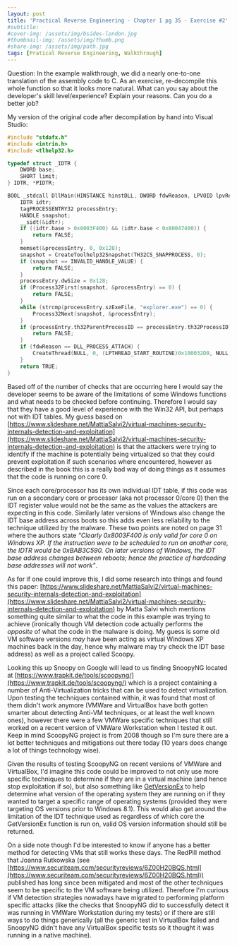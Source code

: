 ```yaml
---
layout: post
title: 'Practical Reverse Engineering - Chapter 1 pg 35 - Exercise #2'
#subtitle: 
#cover-img: /assets/img/bsides-london.jpg
#thumbnail-img: /assets/img/thumb.png
#share-img: /assets/img/path.jpg
tags: [Pratical Reverse Engineering, Walkthrough]
---
```


Question: In the example walkthrough, we did a nearly one-to-one translation of the assembly code to C. As an exercise, re-decompile this whole function so that it looks more natural. What can you say about the developer's skill level/experience? Explain your reasons. Can you do a better job?

My version of the original code after decompilation by hand into Visual Studio:

```c++
#include "stdafx.h"
#include <intrin.h>
#include <tlhelp32.h>

typedef struct _IDTR {
    DWORD base;
    SHORT limit;
} IDTR, *PIDTR;

BOOL _stdcall DllMain(HINSTANCE hinstDLL, DWORD fdwReason, LPVOID lpvReserved) {
    IDTR idtr;
    tagPROCESSENTRY32 processEntry;
    HANDLE snapshot;
    __sidt(&idtr);
    if ((idtr.base > 0x8003F400) && (idtr.base < 0x80047400)) {
        return FALSE;
    }
    memset(&processEntry, 0, 0x128);
    snapshot = CreateToolhelp32Snapshot(TH32CS_SNAPPROCESS, 0);
    if (snapshot == INVALID_HANDLE_VALUE) {
        return FALSE;
    }
    processEntry.dwSize = 0x128;
    if (Process32First(snapshot, &processEntry) == 0) {
        return FALSE;
    }
    while (strcmp(processEntry.szExeFile, "explorer.exe") == 0) {
        Process32Next(snapshot, &processEntry);
    }
    if (processEntry.th32ParentProcessID == processEntry.th32ProcessID) {
        return FALSE;
    }
    if (fdwReason == DLL_PROCESS_ATTACH) {
        CreateThread(NULL, 0, (LPTHREAD_START_ROUTINE)0x100032D0, NULL, 0, NULL);
    }
    return TRUE;
}
```

Based off of the number of checks that are occurring here I would say the developer seems to be aware of the limitations of some Windows functions and what needs to be checked before continuing. Therefore I would say that they have a good level of experience with the Win32 API, but perhaps not with IDT tables. My guess based on [https://www.slideshare.net/MattiaSalvi2/virtual-machines-security-internals-detection-and-exploitation](https://www.slideshare.net/MattiaSalvi2/virtual-machines-security-internals-detection-and-exploitation) is that the attackers were trying to identify if the machine is potentially being virtualized so that they could prevent exploitation if such scenarios where encountered, however as described in the book this is a really bad way of doing things as it assumes that the code is running on core 0.

Since each core/processor has its own individual IDT table, if this code was run on a secondary core or processor (aka not processor 0/core 0) then the IDT register value would not be the same as the values the attackers are expecting in this code. Similarly later versions of Windows also change the IDT base address across boots so this adds even less reliability to the technique utilized by the malware. These two points are noted on page 31 where the authors state _"Clearly 0x8003F400 is only valid for core 0 on Windows XP. If the instruction were to be scheduled to run on another core, the IDTR would be 0xBAB3C590. On later versions of Windows, the IDT base address changes between reboots; hence the practice of hardcoding base addresses will not work"_.

As for if one could improve this, I did some research into things and found this paper: [https://www.slideshare.net/MattiaSalvi2/virtual-machines-security-internals-detection-and-exploitation](https://www.slideshare.net/MattiaSalvi2/virtual-machines-security-internals-detection-and-exploitation) by Matta Salvi which mentions something quite similar to what the code in this example was trying to achieve (ironically though VM detection code actually performs the _opposite_ of what the code in the malware is doing. My guess is some old VM software versions _may_ have been acting as virtual Windows XP machines back in the day, hence why malware may try check the IDT base address) as well as a project called Scoopy.

Looking this up Snoopy on Google will lead to us finding SnoopyNG located at [https://www.trapkit.de/tools/scoopyng/](https://www.trapkit.de/tools/scoopyng/) which is a project containing a number of Anti-Virtualization tricks that can be used to detect virtualization. Upon testing the techniques contained within, it was found that most of them didn't work anymore (VMWare and VirtualBox have both gotten smarter about detecting Anti-VM techniques, or at least the well known ones), however there were a few VMWare specific techniques that still worked on a recent version of VMWare Workstation when I tested it out. Keep in mind ScoopyNG project is from 2008 though so I'm sure there are a lot better techniques and mitigations out there today (10 years does change a lot of things technology wise).

Given the results of testing ScoopyNG on recent versions of VMWare and VirtualBox, I'd imagine this code could be improved to not only use more specific techniques to determine if they are in a virtual machine (and hence stop exploitation if so), but also something like [GetVersionEx](https://docs.microsoft.com/en-us/windows/desktop/api/sysinfoapi/nf-sysinfoapi-getversionexa) to help determine what version of the operating system they are running on if they wanted to target a specific range of operating systems (provided they were targeting OS versions prior to Windows 8.1). This would also get around the limitation of the IDT technique used as regardless of which core the GetVersionEx function is run on, valid OS version information should still be returned.

On a side note though I'd be interested to know if anyone has a better method for detecting VMs that still works these days. The RedPill method that Joanna Rutkowska (see [https://www.securiteam.com/securityreviews/6Z00H20BQS.html](https://www.securiteam.com/securityreviews/6Z00H20BQS.html)) published has long since been mitigated and most of the other techniques seem to be specific to the VM software being utilized. Therefore I'm curious if VM detection strategies nowadays have migrated to performing platform specific attacks (like the checks that SnoopyNG did to successfully detect it was running in VMWare Workstation during my tests) or if there are still ways to do things generically (all the generic test in VirtualBox failed and SnoopyNG didn't have any VirtualBox specific tests so it thought it was running in a native machine).